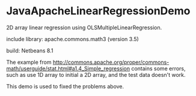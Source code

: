 # JavaApacheLinearRegressionDemo
2D array linear regression using OLSMultipleLinearRegression.

include library: apache.commons.math3 (version 3.5)

build: Netbeans 8.1

The example from http://commons.apache.org/proper/commons-math/userguide/stat.html#a1.4_Simple_regression
contains some errors, such as use 1D array to initial a 2D array, and the test data doesn't work.

This demo is used to fixed the problems above.
